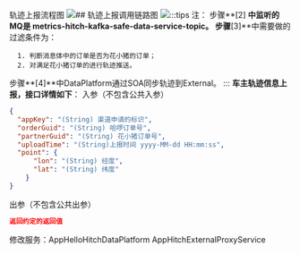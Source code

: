 轨迹上报流程图
![](https://cdn.nlark.com/yuque/__puml/fe5aa1827d2f8663a7deb66f15b721a7.svg#lake_card_v2=eyJ0eXBlIjoicHVtbCIsImNvZGUiOiJAc3RhcnR1bWxcblxuc3RhcnRcbjpBcHDnq6_kuIrmiqXovajov7k7XG465YGa5YmN572u5Yik5pat77yM5q-U5aaCXFxu6K6h5YiS5Ye65Y-R5pe26Ze0O1xuaWYgKOS4jeespuWQiOS4iuaKpeadoeS7tikgdGhlbiAoWSlcblx0ZW5kO1xuZWxzZSAoTilcbjrkuIrmiqXovabkuLvovajov7k7XG4655uR5ZCs6L2o6L-55LiK5oqlTVE7XG465Yik5pat5oql6L2m5Li75piv5ZCm5a2Y5ZyoXFxu6KGM56iL5Lit6Iqx5bCP54yq6K6i5Y2VO1xuaWYgKOS4jeWtmOWcqCkgdGhlbiAoWSkgXG5cdGVuZDtcbmVsc2UgKE4pXG465o6o6YCB6L2o6L-56Iez6Iqx5bCP54yqO1xuc3RvcDtcbmVuZGlmO1xuZW5kaWY7XG5cbkBlbmR1bWwiLCJ1cmwiOiJodHRwczovL2Nkbi5ubGFyay5jb20veXVxdWUvX19wdW1sL2ZlNWFhMTgyN2QyZjg2NjNhN2RlYjY2ZjE1YjcyMWE3LnN2ZyIsImlkIjoieEs1WnYiLCJtYXJnaW4iOnsidG9wIjp0cnVlLCJib3R0b20iOnRydWV9LCJjYXJkIjoiZGlhZ3JhbSJ9)## 轨迹上报调用链路图
![](https://cdn.nlark.com/yuque/__puml/58cb0585a7ad1c83e8c8d11909a66d10.svg#lake_card_v2=eyJ0eXBlIjoicHVtbCIsImNvZGUiOiJAc3RhcnR1bWxcblxuYXV0b251bWJlclxuaGlkZSBmb290Ym94XG5cbnBhcnRpY2lwYW50IEFQUOi9puS4u-erryBhcyBhcHBcbnBhcnRpY2lwYW50IEV2ZW50SnVnZGUgYXMgZWpcbnBhcnRpY2lwYW50IERhdGFQbGF0Zm9ybSBhcyBkcFxucGFydGljaXBhbnQgRXh0ZXJuYWxQcm94eSBhcyBlcFxucGFydGljaXBhbnQgT3BlbkFwaSBhcyBvcGVuXG5wYXJ0aWNpcGFudCDoirHlsI_njKogYXMgaHh6XG5cbmFwcCAtPiBlaiA6IOS4iuaKpei9qOi_uVxuYXV0b251bWJlciAyIFwiPGZvbnQgY29sb3I9J2JsdWUnPjxiPlsjI11cIlxuZWogLS0-IGRwIDogTVHlkIzmraXovajov7lcbmF1dG9udW1iZXIgMyBcIjxmb250IGNvbG9yPSdyZWQnPjxiPlsjI11cIlxuZHAgLT4gZHAgOiDlgZrov4fmu6TmnaHku7ZcbmF1dG9udW1iZXIgNCBcIjxmb250IGNvbG9yPSdyZWQnPjxiPlsjI11cIlxuZHAgLT4gZXAgOiDlkIzmraXlt7Lov4fmu6Tovajov7lcbmF1dG9udW1iZXIgNVxuZXAgLS0-IG9wZW4gOiDmjqjpgIHovajov7lcbm9wZW4gLT4gaHh6IDog5o6o6YCB6L2o6L-5XG5cblxuQGVuZHVtbCIsInVybCI6Imh0dHBzOi8vY2RuLm5sYXJrLmNvbS95dXF1ZS9fX3B1bWwvNThjYjA1ODVhN2FkMWM4M2U4YzhkMTE5MDlhNjZkMTAuc3ZnIiwiaWQiOiJIRFJOYyIsIm1hcmdpbiI6eyJ0b3AiOnRydWUsImJvdHRvbSI6dHJ1ZX0sImNhcmQiOiJkaWFncmFtIn0=):::tips
注：
步骤**[2] **中监听的MQ是 metrics-hitch-kafka-safe-data-service-topic。
步骤**[3]**中需要做的过滤条件为：

      1. 判断消息体中的订单是否为花小猪的订单；
      2. 对满足花小猪订单的进行轨迹推送。

步骤**[4]**中DataPlatform通过SOA同步轨迹到External。
:::
**车主轨迹信息上报，接口详情如下**：
入参（不包含公共入参）
```json
{
  "appKey": "(String) 渠道申请的标识",
  "orderGuid": "(String) 哈啰订单号",
  "partnerGuid": "(String) 花小猪订单号",
  "uploadTime": "(String)上报时间 yyyy-MM-dd HH:mm:ss",
  "point": {
      "lon": "(String) 经度",
      "lat": "(String) 纬度"
    }
}
```
出参（不包含公共出参）
```json
返回约定的返回值
```
修改服务：AppHelloHitchDataPlatform AppHitchExternalProxyService 










